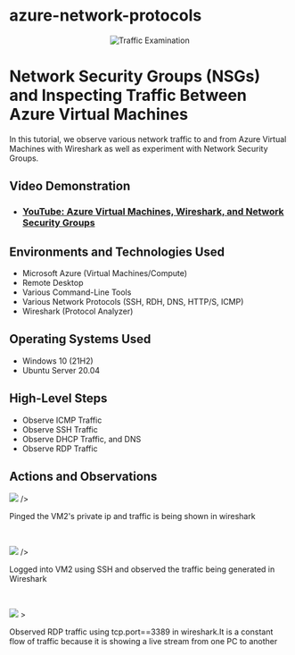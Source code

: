 # azure-network-protocols
<p align="center">
<img src="https://i.imgur.com/Ua7udoS.png" alt="Traffic Examination"/>
</p>

<h1>Network Security Groups (NSGs) and Inspecting Traffic Between Azure Virtual Machines</h1>
In this tutorial, we observe various network traffic to and from Azure Virtual Machines with Wireshark as well as experiment with Network Security Groups. <br />


<h2>Video Demonstration</h2>

- ### [YouTube: Azure Virtual Machines, Wireshark, and Network Security Groups](https://www.youtube.com)

<h2>Environments and Technologies Used</h2>

- Microsoft Azure (Virtual Machines/Compute)
- Remote Desktop
- Various Command-Line Tools
- Various Network Protocols (SSH, RDH, DNS, HTTP/S, ICMP)
- Wireshark (Protocol Analyzer)

<h2>Operating Systems Used </h2>

- Windows 10 (21H2)
- Ubuntu Server 20.04

<h2>High-Level Steps</h2>

- Observe ICMP Traffic
- Observe SSH Traffic
- Observe DHCP Traffic, and DNS
- Observe RDP Traffic 

<h2>Actions and Observations</h2>

<p>
<img src="https://i.imgur.com/r4oYSgX.png">
  />
</p>
<p>
Pinged the VM2's private ip and traffic is being shown in wireshark
</p>
<br />

<p>
<img src="https://i.imgur.com/AGR9PSp.png">
  />
</p>
<p>
Logged into VM2 using SSH and observed the traffic being generated in Wireshark 
</p>
<br />

<p>
<img src="https://i.imgur.com/wJSs0uX.png">
>
</p>
<p>
Observed RDP traffic using tcp.port==3389 in wireshark.It is a constant flow of traffic because it is showing a live stream from one PC to another 
</p>
<br />

